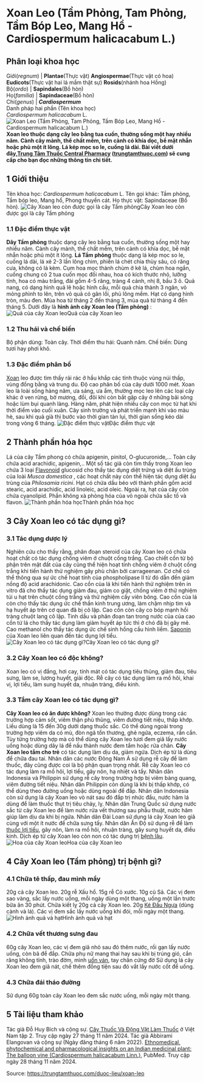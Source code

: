 # Xoan Leo (Tầm Phỏng, Tam Phỏng, Tầm Bóp Leo, Mang Hổ - Cardiospermum halicacabum L.)

Phân loại khoa học  
---  
Giới(_regnum_) |  **Plantae**(Thực vật) **Angiospermae**(Thực vật có hoa) **Eudicots**(Thực vật hai lá mầm thật sự) **Rosids**(nhánh hoa Hồng)  
Bộ(_ordo_) | **Sapindales**(Bồ hòn)  
Họ(_familia_) | **Sapindaceae**(Bồ hòn)  
Chi(_genus_) | **_Cardiospermum_**  
Danh pháp hai phần (Tên khoa học)  
_Cardiospermum halicacabum_ L.  
![Xoan Leo \(Tầm Phỏng, Tam Phỏng, Tầm Bóp Leo, Mang Hổ - Cardiospermum halicacabum L.\)](https://trungtamthuoc.com/images/others/cay-xoan-leo-3502.jpg)
**Xoan leo thuộc dạng cây leo bằng tua cuốn, thường sống một hay nhiều năm. Cành cây mảnh, thể chất mềm, trên cành có khía dọc, bề mặt nhẵn hoặc phủ một ít lông. Lá kép mọc so le, cuống lá dài. Bài viết dưới đây,[Trung Tâm Thuốc Central Pharmacy](https://trungtamthuoc.com/ "Trung Tâm Thuốc Central Pharmacy") ([trungtamthuoc.com](https://trungtamthuoc.com/ "trungtamthuoc.com")) sẽ cung cấp cho bạn đọc những thông tin chi tiết.**
##  1 Giới thiệu
Tên khoa học: _Cardiospermum halicacabum_ L.
Tên gọi khác: Tầm phỏng, Tầm bóp leo, Mang hổ, Phong thuyền cát.
Họ thực vật: Sapindaceae (Bồ hòn).
![Cây Xoan leo còn được gọi là cây Tầm phỏng](https://trungtamthuoc.com/images/item/cay-xoan-leo-0.jpg)Cây Xoan leo còn được gọi là cây Tầm phỏng
### 1.1 Đặc điểm thực vật
**Dây Tầm phỏng** thuộc dạng cây leo bằng tua cuốn, thường sống một hay nhiều năm. Cành cây mảnh, thể chất mềm, trên cành có khía dọc, bề mặt nhẵn hoặc phủ một ít lông.
**Lá Tầm phỏng** thuộc dạng lá kép mọc so le, cuống lá dài, lá xẻ 2-3 lần lông chim, phiến lá chét chia thùy sâu, có răng cưa, không có lá kèm.
Cụm hoa mọc thành chùm ở kẽ lá, chùm hoa ngắn, cuống chung có 2 tua cuốn mọc đối nhau, hoa có kích thước nhỏ, lưỡng tính, hoa có màu trắng, đài gồm 4-5 răng, tràng 4 cánh, nhị 8, bầu 3 ô.
Quả nang, có dạng hình quả lê hoặc hình cầu, mỗi quả chia thành 3 ngăn, vỏ mỏng phình to lên, trên vỏ quả có gân lồi, phủ lông mềm.
Hạt có dạng hình tròn, màu đen.
Mùa hoa từ tháng 2 đến tháng 3, mùa quả từ tháng 4 đến tháng 5.
Dưới đây là **hình ảnh cây Xoan leo (Tầm phỏng)** :
![Quả của cây Xoan leo](https://trungtamthuoc.com/images/item/cay-xoan-leo-1.jpg)Quả của cây Xoan leo
### 1.2 Thu hái và chế biến
Bộ phận dùng: Toàn cây.
Thời điểm thu hái: Quanh năm.
Chế biến: Dùng tươi hay phơi khô.
### 1.3 Đặc điểm phân bố
[Xoan](https://trungtamthuoc.com/duoc-lieu/cay-xoan "Xoan") leo được tìm thấy rải rác ở hầu khắp các tỉnh thuộc vùng núi thấp, vùng đồng bằng và trung du. Độ cao phân bố của cây dưới 1000 mét.
Xoan leo là loài sống hàng năm, ưa sáng, ưa ẩm, thường mọc leo lên các loại cây khác ở ven rừng, bờ mương, đồi, đôi khi còn bắt gặp cây ở những bãi sông hoặc lùm bụi quanh làng.
Hàng năm, phát hiện nhiều cây con mọc từ hạt khi thời điểm vào cuối xuân. Cây sinh trưởng và phát triển mạnh khi vào màu hè, sau khi quả già thì bước vào thời gian tàn lụi, thời gian sống kéo dài trong vòng 6 tháng.
![Đặc điểm thực vật](https://trungtamthuoc.com/images/item/cay-xoan-leo-2.jpg)Đặc điểm thực vật
##  2 Thành phần hóa học
Lá của cây Tầm phong có chứa apigenin, pinitol, O-glucuronide,...
Toàn cây chứa acid arachidic, apigenin,..
Một số tác giả còn tìm thấy trong Xoan leo chứa 3 loại [Flavonoid](https://trungtamthuoc.com/hoat-chat/flavonoid "Flavonoid") glucosid cho thấy tác dụng diệt trứng và diệt ấu trùng của loài _Musca domestica_ , các hoạt chất này còn thể hiện tác dụng diệt ấu trùng của _Philosamia ricini_.
Hạt có chứa dầu béo với thành phần gồm acid stearic, acid arachidic, acid linoleic, acid oleic. Ngoài ra, hạt của cây còn chứa cyanolipid.
Phần không xà phòng hóa của vỏ ngoài chứa sắc tố và flavon.
![Thành phần hóa học](https://trungtamthuoc.com/images/item/cay-xoan-leo-3.jpg)Thành phần hóa học
##  3 Cây Xoan leo có tác dụng gì?
### 3.1 Tác dụng dược lý
Nghiên cứu cho thấy rằng, phân đoạn steroid của cây Xoan leo có chứa hoạt chất có tác dụng chống viêm ở chuột cống trắng. Cao chiết cồn từ bộ phận trên mặt đất của cây cũng thể hiện hoạt tính chống viêm ở chuột cống trắng khi tiến hành thử nghiệm gây phù chân bởi carrageenan. Cơ chế có thể thông qua sự ức chế hoạt tính của phospholipase II từ đó dẫn đến giảm nồng độ acid arachidonic.
Cao cồn của lá khi tiến hành thử nghiệm trên in vitro đã cho thấy tác dụng giảm đau, giảm co giật, chống viêm ở thử nghiệm túi u hạt trên chuột cống trắng và thử nghiệm cấy viên bông.
Cao cồn của lá còn cho thấy tác dụng ức chế thần kinh trung ương, làm chậm nhịp tim và hạ huyết áp trên cơ quan đã bị cô lập. Cao cồn còn cây co bóp mạnh hồi tràng chuột lang cô lập.
Tinh dầu và phân đoạn tan trong nước của của cao cồn từ lá cho thấy tác dụng làm giảm huyết áp tức thì ở chó đã bị gây mê.
Cao methanol cho thấy tác dụng ức chế sinh hồng cầu hình liềm.
[Saponin](https://trungtamthuoc.com/hoat-chat/saponin "Saponin") của Xoan leo liên quan đến tác dụng lợi tiểu.
![Cây Xoan leo có tác dụng gì?](https://trungtamthuoc.com/images/item/cay-xoan-leo-4.jpg)Cây Xoan leo có tác dụng gì?
### 3.2 Cây Xoan leo có độc không?
Xoan leo có vị đắng, hơi cay, tính mát có tác dụng tiêu thũng, giảm đau, tiêu sưng, làm se, lương huyết, giải độc.
Rễ cây có tác dụng làm ra mồ hôi, khai vị, lợi tiểu, làm sung huyết da, nhuận tràng, điều kinh.
### 3.3 Tắm cây Xoan leo có tác dụng gì?
**Cây Xoan leo có ăn được không?** Xoan leo thường được dùng trong các trường hợp cảm sốt, viêm thận phù thũng, viêm đường tiết niệu, thấp khớp. Liều dùng là 15 đến 30g dưới dạng thuốc sắc.
Có thể dùng ngoài trong trường hợp viêm da có mù, đòn ngã tổn thương, ghẻ ngứa, eczema, rắn cắn. Tùy từng trường hợp mà có thể dùng cây Xoan leo tươi đem giã lấy nước uống hoặc dùng dây lá để nấu thành nước đem tắm hoặc rửa chân. **Cây Xoan leo tắm cho trẻ** có tác dụng làm dịu da, giảm ngứa.
Dịch ép từ lá dùng để chữa đau tai.
Nhân dân các nước Đông Nam Á sử dụng rễ cây để làm thuốc, đây cũng được coi là bộ phận quan trọng nhất. Rễ cây Xoan leo có tác dụng làm ra mồ hôi, lợi tiểu, gây nôn, hạ nhiệt và tẩy. Nhân dân Indonesia và Philippin sử dụng rễ cây trong trường hợp bị viêm bàng quang, viêm đường tiết niệu. Nhân dân Philippin còn dùng lá khi bị thấp khớp, có thể dùng theo đường uống hoặc dùng ngoài để đắp.
Nhân dân Indonesia còn sử dụng lá cây Xoan leo vò nát sau đó đắp trị nhức đầu, nước hãm lá dùng để làm thuốc thụt trị tiêu chảy, lỵ.
Nhân dân Trung Quốc sử dụng nước sắc từ cây Xoan leo để làm nước rửa vết thương sau phẫu thuật, nước hãm giúp làm dịu da khi bị ngứa. Nhân dân Đài Loan sử dụng lá cây Xoan leo giã cùng với một ít nước để chữa sưng tấy.
Nhân dân Ấn Độ sử dụng rễ để làm [thuốc lợi tiểu](https://trungtamthuoc.com/bai-viet/duoc-ly-thuoc-loi-tieu-dai-cuong-va-cac-thuoc-cu-the "thuốc lợi tiểu"), gây nôn, làm ra mồ hôi, nhuận tràng, gây sung huyết da, điều kinh. Dịch ép từ cây Xoan leo còn non có tác dụng trị [bệnh lậu](https://trungtamthuoc.com/bai-viet/benh-lau "bệnh lậu").
![Hoa của cây Xoan leo](https://trungtamthuoc.com/images/item/cay-xoan-leo-5.jpg)Hoa của cây Xoan leo
##  4 Cây Xoan leo (Tầm phỏng) trị bệnh gì?
### 4.1 Chữa tê thấp, đau mình mẩy
20g cả cây Xoan leo.
20g rễ Xấu hổ.
15g rễ Cỏ xước.
10g củ Sả.
Các vị đem sao vàng, sắc lấy nước uống, mỗi ngày dùng một thang, uống một lần trước bữa ăn 30 phút.
Chữa kiết lỵ
20g cả cây Xoan leo.
20g [Ké Đầu Ngựa](https://trungtamthuoc.com/hoat-chat/ke-dau-ngua "Ké Đầu Ngựa") (dùng cành và lá).
Các vị đem sắc lấy nước uống khi đói, mỗi ngày một thang.
![Hình ảnh quả và hạt](https://trungtamthuoc.com/images/item/cay-xoan-leo-6.jpg)Hình ảnh quả và hạt
### 4.2 Chữa vết thương sưng đau
60g cây Xoan leo, các vị đem giã nhỏ sau đó thêm nước, rồi gạn lấy nước uống, còn bã để đắp.
Chữa phụ nữ mang thai hay sau khi bị trúng gió, cắn răng không tỉnh, trào đờm, mình [uốn ván](https://trungtamthuoc.com/bai-viet/benh-uon-van "uốn ván"), tay chân cứng đờ
Sử dụng lá cây Xoan leo đem giã nát, chế thêm đồng tiện sau đó vắt lấy nước cốt để uống.
### 4.3 Chữa đái tháo đường
Sử dụng 60g toàn cây Xoan leo đem sắc nước uống, mỗi ngày một thang.
##  5 Tài liệu tham khảo
Tác giả Đỗ Huy Bích và cộng sự. [Cây Thuốc Và Động Vật Làm Thuốc](https://trungtamthuoc.com/bai-viet/doc-online-va-tai-mien-phi-pdf-sach-cay-thuoc-va-dong-vat-lam-thuoc-o-viet-nam "Cây Thuốc Và Động Vật Làm Thuốc") ở Việt Nam tập 2. Truy cập ngày 27 tháng 11 năm 2024.
Tác giả Abbirami Elangovan và cộng sự (Ngày đăng tháng 6 năm 2022). [Ethnomedical, phytochemical and pharmacological insights on an Indian medicinal plant: The balloon vine (Cardiospermum halicacabum Linn.)](https://pubmed.ncbi.nlm.nih.gov/35227784/), PubMed. Truy cập ngày 28 tháng 11 năm 2024.


Source: https://trungtamthuoc.com/duoc-lieu/xoan-leo